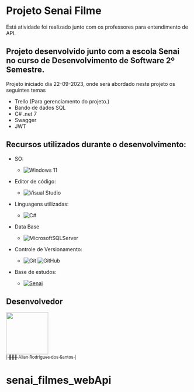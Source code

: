 # Projeto Senai Filme

Está atividade foi realizado junto com os professores para entendimento de API.

## Projeto desenvolvido junto com a escola Senai no curso de Desenvolvimento de Software 2º Semestre. 

Projeto iniciado dia 22-09-2023, onde será abordado neste projeto os seguintes temas 

-	Trello (Para gerenciamento do projeto.)
-	Bando de dados SQL
-	C# .net 7
-	Swagger
-	JWT

## Recursos utilizados durante o desenvolvimento: 

-	SO: 

	-	![Windows 11](https://img.shields.io/badge/Windows%2011-%230079d5.svg?style=for-the-badge&logo=Windows%2011&logoColor=white) 


-	Editor de código: 

	-	![Visual Studio](https://img.shields.io/badge/Visual%20Studio-5C2D91.svg?style=for-the-badge&logo=visual-studio&logoColor=white)


-	Linguagens utilizadas:
  	-	![C#](https://img.shields.io/badge/c%23-%23239120.svg?style=for-the-badge&logo=c-sharp&logoColor=white)
    
- Data Base
  
  -  ![MicrosoftSQLServer](https://img.shields.io/badge/Microsoft%20SQL%20Server-CC2927?style=for-the-badge&logo=microsoft%20sql%20server&logoColor=white)

-	Controle de Versionamento: 

	-	![Git](https://img.shields.io/badge/git-%23F05033.svg?style=for-the-badge&logo=git&logoColor=white)	![GitHub](https://img.shields.io/badge/github-%23121011.svg?style=for-the-badge&logo=github&logoColor=white) 

  

-	Base de estudos: 

	-	[![Senai]( https://img.shields.io/badge/Senai-Infromatica-red)](https://informatica.sp.senai.br/)	
<!--  

## Baixar uma cópia dos arquivos: 

  

-	Instalar o Git na máquina com GitBash de preferência: 

	-	https://git-scm.com/downloads 

  

-	Agora será necessário efetuar um clone do repositório através dos seguintes passos. 

	-	Ir até a pasta ou local desejável para efetuar o download do repositório > clicar com o botão esquerdo do mouse > selecionar o terminal de sua preferência (Recomendado: Git Bash) e executar o código abaixo. 

--> 

  

## Desenvolvedor 

[<img src="https://avatars.githubusercontent.com/u/22855740?s=400&u=18f7e6c6ceab8750ca660ee88fa05cf8d622b025&v=4" width=115><br><sub>| 🙋🏼‍♂️ Allan Rodrigues dos Santos |</sub>](https://github.com/AllanR1991) 
# senai_filmes_webApi
